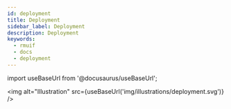 ```yaml
---
id: deployment
title: Deployment
sidebar_label: Deployment
description: Deployment
keywords:
  - rmuif
  - docs
  - deployment
---
```


import useBaseUrl from '@docusaurus/useBaseUrl';

<img alt="Illustration" src={useBaseUrl('img/illustrations/deployment.svg')} />
